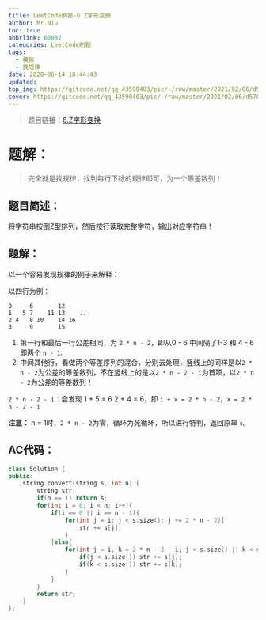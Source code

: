 ```yaml
---
title: LeetCode刷题-6.Z字形变换
author: Mr.Niu
toc: true
abbrlink: 60082
categories: LeetCode刷题
tags:
  - 模拟
  - 找规律
date: 2020-06-14 10:44:43
updated:
top_img: https://gitcode.net/qq_43590403/pic/-/raw/master/2021/02/06/d5787bbd8ec29096932f5b1b12823ec4.png
cover: https://gitcode.net/qq_43590403/pic/-/raw/master/2021/02/06/d5787bbd8ec29096932f5b1b12823ec4.png
---
```










> 题目链接：[6.Z字形变换](https://leetcode-cn.com/problems/zigzag-conversion/)



# 题解：



> 完全就是找规律，找到每行下标的规律即可，为一个等差数列！



## 题目简述：



将字符串按倒Z型排列，然后按行读取完整字符，输出对应字符串！

## 题解：



以一个容易发现规律的例子来解释：



以四行为例：



```
0     6       12
1   5 7    11 13    ..
2 4   8 10    14 16
3     9       15
```



1. 第一行和最后一行公差相同，为 `2 * n - 2`，即从0 - 6 中间隔了1-3 和 4 - 6 即两个 `n - 1`.
2. 中间其他行，看做两个等差序列的混合，分别去处理，竖线上的同样是以`2 * n - 2`为公差的等差数列，不在竖线上的是以`2 * n - 2 - i`为首项，以`2 * n - 2`为公差的等差数列！



`2 * n - 2 - i`：会发现 1 + 5 = 6  2 + 4 = 6，即 `i + x = 2 * n - 2`，`x = 2 * n - 2 - i`



**注意：** n = 1时，`2 * n - 2`为零，循环为死循环，所以进行特判，返回原串 `s`。

## AC代码：



```c++
class Solution {
public:
    string convert(string s, int n) {
        string str;
        if(n == 1) return s;
        for(int i = 0; i < n; i++){
            if(i == 0 || i == n - 1){
                for(int j = i; j < s.size(); j += 2 * n - 2){
                    str += s[j];
                }
            }else{
                for(int j = i, k = 2 * n - 2 - i; j < s.size() || k < s.size(); j += 2 * n - 2, k += 2 * n - 2){
                    if(j < s.size()) str += s[j];
                    if(k < s.size()) str += s[k];
                }
            }
        }
        return str;
    }
};
```



